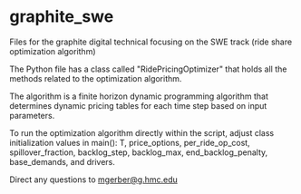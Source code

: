 # graphite_swe
Files for the graphite digital technical focusing on the SWE track (ride share optimization algorithm)

The Python file has a class called "RidePricingOptimizer" that holds all the methods related to the optimization algorithm. 

The algorithm is a finite horizon dynamic programming algorithm that determines dynamic pricing tables for each time step
based on input parameters.

To run the optimization algorithm directly within the script, adjust class initialization values in main(): T, price_options, 
per_ride_op_cost, spillover_fraction, backlog_step, backlog_max, end_backlog_penalty, base_demands, and drivers.

Direct any questions to mgerber@g.hmc.edu
